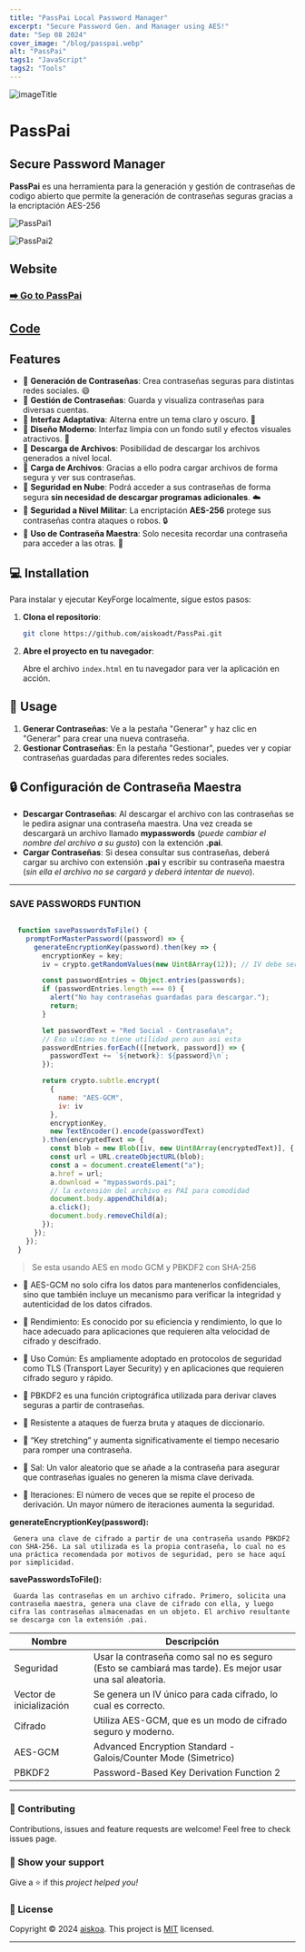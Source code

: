 ```yaml
---
title: "PassPai Local Password Manager"
excerpt: "Secure Password Gen. and Manager using AES!"
date: "Sep 08 2024"
cover_image: "/blog/passpai.webp"
alt: "PassPai"
tags1: "JavaScript"
tags2: "Tools"
---
```


![imageTitle](https://i.ibb.co/ygJ41Xk/passpaititle.jpg)

# PassPai

## Secure Password Manager

**PassPai** es una herramienta para la generación y gestión de contraseñas de codigo abierto que permite la generación de contraseñas seguras gracias a la encriptación  AES-256

![PassPai1](https://i.ibb.co/Q9w0D1t/1.png)

![PassPai2](https://i.ibb.co/gRBFQ3v/passpaiim2.png)

## Website

### [➡️ Go to PassPai](https://aiskoadt.github.io/PassPai/)

## [Code](https://github.com/aiskoadt/PassPai)

## Features

* 🔵 **Generación de Contraseñas**: Crea contraseñas seguras para distintas redes sociales. 😄
* 🔵 **Gestión de Contraseñas**: Guarda y visualiza contraseñas para diversas cuentas.
* 🔵 **Interfaz Adaptativa**: Alterna entre un tema claro y oscuro. 🌸
* 🔵 **Diseño Moderno**: Interfaz limpia con un fondo sutil y efectos visuales atractivos. 🌸
* 🔵 **Descarga de Archivos**: Posibilidad de descargar los archivos generados a nivel local.
* 🔵 **Carga de Archivos**: Gracias a ello podra cargar archivos de forma segura y ver sus contraseñas.
* 🔵 **Seguridad en Nube**: Podrá acceder a sus contraseñas de forma segura **sin necesidad de descargar programas adicionales**. ☁️
* 🔵 **Seguridad a Nivel Militar**: La encriptación **AES-256** protege sus contraseñas contra ataques o robos. 🔒
* 🔵 **Uso de Contraseña Maestra**: Solo necesita recordar una contraseña para acceder a las otras. 🔑

## 💻 Installation

Para instalar y ejecutar KeyForge localmente, sigue estos pasos:

1. **Clona el repositorio**:

    ```bash
    git clone https://github.com/aiskoadt/PassPai.git
    ```

2. **Abre el proyecto en tu navegador**:

    Abre el archivo `index.html` en tu navegador para ver la aplicación en acción.

## 🎴 Usage

1. **Generar Contraseñas**: Ve a la pestaña "Generar" y haz clic en "Generar" para crear una nueva contraseña.
2. **Gestionar Contraseñas**: En la pestaña "Gestionar", puedes ver y copiar contraseñas guardadas para diferentes redes sociales.

## 🔒 Configuración de Contraseña Maestra

* **Descargar Contraseñas**: Al descargar el archivo con las contraseñas se le pedira asignar una contraseña maestra. Una vez creada se descargará un archivo llamado **mypasswords** (*puede cambiar el nombre del archivo a su gusto*) con la extención **.pai**.
* **Cargar Contraseñas**: Si desea consultar sus contraseñas, deberá cargar su archivo con extensión **.pai** y escribir su contraseña maestra (*sin ella el archivo no se cargará y deberá intentar de nuevo*).

---

### SAVE PASSWORDS FUNTION

```javascript

  function savePasswordsToFile() {
    promptForMasterPassword((password) => {
      generateEncryptionKey(password).then(key => {
        encryptionKey = key;
        iv = crypto.getRandomValues(new Uint8Array(12)); // IV debe ser único para cada cifrado

        const passwordEntries = Object.entries(passwords);
        if (passwordEntries.length === 0) {
          alert("No hay contraseñas guardadas para descargar.");
          return;
        }

        let passwordText = "Red Social - Contraseña\n";
        // Eso ultimo no tiene utilidad pero aun asi esta
        passwordEntries.forEach(([network, password]) => {
          passwordText += `${network}: ${password}\n`;
        });

        return crypto.subtle.encrypt(
          {
            name: "AES-GCM",
            iv: iv
          },
          encryptionKey,
          new TextEncoder().encode(passwordText)
        ).then(encryptedText => {
          const blob = new Blob([iv, new Uint8Array(encryptedText)], { type: "application/octet-stream" });
          const url = URL.createObjectURL(blob);
          const a = document.createElement("a");
          a.href = url;
          a.download = "mypasswords.pai";
          // la extensión del archivo es PAI para comodidad
          document.body.appendChild(a);
          a.click();
          document.body.removeChild(a);
        });
      });
    });
  }
```

> Se esta usando AES en modo GCM y PBKDF2 con SHA-256

* 🔵 AES-GCM no solo cifra los datos para mantenerlos confidenciales, sino que también incluye un mecanismo para verificar la integridad y autenticidad de los datos cifrados.
* 🔵 Rendimiento: Es conocido por su eficiencia y rendimiento, lo que lo hace adecuado para aplicaciones que requieren alta velocidad de cifrado y descifrado.
* 🔵 Uso Común: Es ampliamente adoptado en protocolos de seguridad como TLS (Transport Layer Security) y en aplicaciones que requieren cifrado seguro y rápido.

* 🔵 PBKDF2 es una función criptográfica utilizada para derivar claves seguras a partir de contraseñas.
* 🔵 Resistente a ataques de fuerza bruta y ataques de diccionario.
* 🔵 “Key stretching” y aumenta significativamente el tiempo necesario para romper una contraseña.
* 🔵 Sal: Un valor aleatorio que se añade a la contraseña para asegurar que contraseñas iguales no generen la misma clave derivada.
* 🔵 Iteraciones: El número de veces que se repite el proceso de derivación. Un mayor número de iteraciones aumenta la seguridad.

**generateEncryptionKey(password):**

```nx
 Genera una clave de cifrado a partir de una contraseña usando PBKDF2 con SHA-256. La sal utilizada es la propia contraseña, lo cual no es una práctica recomendada por motivos de seguridad, pero se hace aquí por simplicidad.
```

**savePasswordsToFile():**

```nx
 Guarda las contraseñas en un archivo cifrado. Primero, solicita una contraseña maestra, genera una clave de cifrado con ella, y luego cifra las contraseñas almacenadas en un objeto. El archivo resultante se descarga con la extensión .pai.
```

| Nombre | Descripción |
| --|--|
|Seguridad | Usar la contraseña como sal no es seguro (Esto se cambiará mas tarde). Es mejor usar una sal aleatoria. |
| Vector de inicialización | Se genera un IV único para cada cifrado, lo cual es correcto. |
| Cifrado | Utiliza AES-GCM, que es un modo de cifrado seguro y moderno. |
| AES-GCM | Advanced Encryption Standard - Galois/Counter Mode (Simetrico)|
| PBKDF2 |  Password-Based Key Derivation Function 2 |

---

### 🤝 Contributing

Contributions, issues and feature requests are welcome! Feel free to check issues page.

### 💜 Show your support

Give a ⭐️ if this *project helped you!*

### 📝 License

Copyright © 2024 [aiskoa](https://aiskoa.vercel.app). This project is [MIT](/LICENSE) licensed.

---
